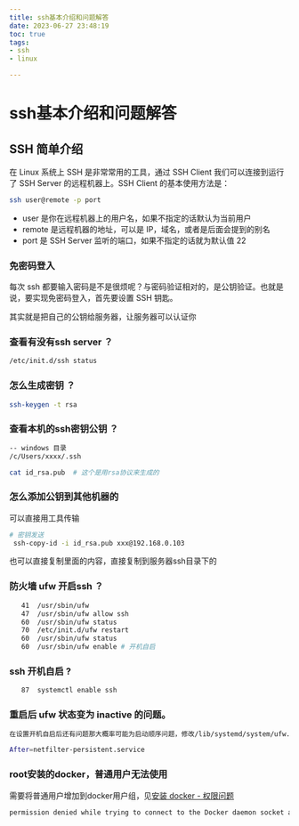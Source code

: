 ```yaml
---
title: ssh基本介绍和问题解答
date: 2023-06-27 23:48:19
toc: true
tags:
- ssh
- linux

---
```


# ssh基本介绍和问题解答

## SSH 简单介绍
在 Linux 系统上 SSH 是非常常用的工具，通过 SSH Client 我们可以连接到运行了 SSH Server 的远程机器上。SSH Client 的基本使用方法是：

```bash
ssh user@remote -p port
```

+ user 是你在远程机器上的用户名，如果不指定的话默认为当前用户
+ remote 是远程机器的地址，可以是 IP，域名，或者是后面会提到的别名
+ port 是 SSH Server 监听的端口，如果不指定的话就为默认值 22


### 免密码登入
每次 ssh 都要输入密码是不是很烦呢？与密码验证相对的，是公钥验证。也就是说，要实现免密码登入，首先要设置 SSH 钥匙。

其实就是把自己的公钥给服务器，让服务器可以认证你


### 查看有没有ssh server ？
```bash
/etc/init.d/ssh status
```

### 怎么生成密钥 ？
```bash
ssh-keygen -t rsa 
```

### 查看本机的ssh密钥公钥 ？
```bash
-- windows 目录
/c/Users/xxxx/.ssh

cat id_rsa.pub  # 这个是用rsa协议来生成的
```

### 怎么添加公钥到其他机器的
可以直接用工具传输
```bash
# 密钥发送
 ssh-copy-id -i id_rsa.pub xxx@192.168.0.103

```
也可以直接复制里面的内容，直接复制到服务器ssh目录下的

### 防火墙 ufw 开启ssh ？
```bash
   41  /usr/sbin/ufw
   47  /usr/sbin/ufw allow ssh
   60  /usr/sbin/ufw status
   70  /etc/init.d/ufw restart
   60  /usr/sbin/ufw status
   60  /usr/sbin/ufw enable # 开机自启

```
### ssh 开机自启 ?
```bash
   87  systemctl enable ssh
```
### 重启后 ufw 状态变为 inactive 的问题。
```bash
在设置开机自启后还有问题那大概率可能为启动顺序问题，修改/lib/systemd/system/ufw.service文件，在[Unit]中加入After=netfilter-persistent.service即可。

After=netfilter-persistent.service

```
### root安装的docker，普通用户无法使用  
需要将普通用户增加到docker用户组，见[安装 docker - 权限问题](./2023-04-26-fedora-install-docker.md)

```bash
permission denied while trying to connect to the Docker daemon socket at unix:///var/run/docker.sock: Get "http://%2Fvar%2Frun%2Fdocker.sock/v1.24/containers/json": dial unix /var/run/docker.sock: connect: permission denied
```

